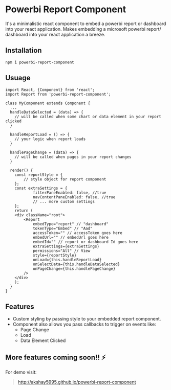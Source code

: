 # Powerbi Report Component

It's a minimalistic react component to embed a powerbi report or dashboard into your react application.
Makes embedding a microsoft powerbi report/ dashboard  into your react application a breeze.

## Installation

```npm i powerbi-report-component```

## Usuage

``` 
import React, {Component} from 'react';
import Report from 'powerbi-report-component';

class MyComponent extends Component {
  ...
  handleDataSelected = (data) => {
    // will be called when some chart or data element in your report clicked
  }

  handleReportLoad = () => {
    // your logic when report loads
  }

  handlePageChange = (data) => {
    // will be called when pages in your report changes
  }

  render() {
    const reportStyle = {
        // style object for report component
    };
    const extraSettings = {
            filterPaneEnabled: false, //true
            navContentPaneEnabled: false, //true
            // ... more custom settings
    };
    return (
    <div className="root">
        <Report 
            embedType="report" // "dashboard"
            tokenType="Embed" // "Aad"
            accessToken="" // accessToken goes here
            embedUrl="" // embedUrl goes here
            embedId="" // report or dashboard Id goes here
            extraSettings={extraSettings}
            permissions="All" // View
            style={reportStyle}
            onLoad={this.handleReportLoad}
            onSelectData={this.handleDataSelected}
            onPageChange={this.handlePageChange}
        />
    </div>
    );
  }
}

  ```



## Features

- Custom styling by passing style to your embedded report component.
- Component also allows you pass callbacks to trigger on events like:
    - Page Change   
    - Load
    - Data Element Clicked

## More features coming soon!! :zap:

For demo visit: 
> http://akshay5995.github.io/powerbi-report-component
